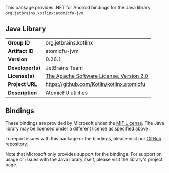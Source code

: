 This package provides .NET for Android bindings for the Java library `org.jetbrains.kotlinx:atomicfu-jvm`.

## Java Library

| | |
|-|-|
| **Group ID** | org.jetbrains.kotlinx |
| **Artifact ID** | atomicfu-jvm |
| **Version** | 0.26.1 |
| **Developer(s)** | JetBrains Team |
| **License(s)** | [The Apache Software License, Version 2.0](https://www.apache.org/licenses/LICENSE-2.0.txt) |
| **Project URL** | https://github.com/Kotlin/kotlinx.atomicfu |
| **Description** | AtomicFU utilities |

## Bindings

These bindings are provided by Microsoft under the [MIT License](https://opensource.org/licenses/MIT). The Java
library may be licensed under a different license as specified above.

To report issues with this package or the bindings, please visit our [GitHub repository](https://aka.ms/android-libraries).

Note that Microsoft only provides support for the bindings. For support on
usage or issues with the Java library itself, please visit the library's project page.
